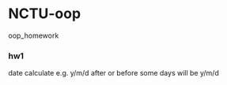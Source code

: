 # NCTU-oop
oop_homework

### hw1
date calculate
e.g. y/m/d after or before some days will be y/m/d 

